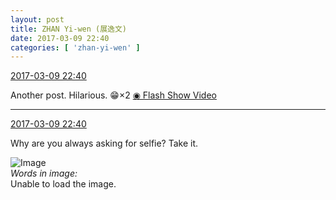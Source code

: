 ```yaml
---
layout: post
title: ZHAN Yi-wen (展逸文)
date: 2017-03-09 22:40
categories: [ 'zhan-yi-wen' ]
---
```


<div class="weibo-info">
  <a href="http://weibo.com/6108090526/Ez2J339mj">2017-03-09 22:40</a>
</div>

Another post. Hilarious. :grin:×2 [◉ Flash Show Video](http://www.miaopai.com/show/tpx3VFb-OduFy88qNtvCx1fSEhJZio2Q.htm)

<!-- more -->

---

<div class="weibo-info">
  <a href="http://weibo.com/6108090526/Ez2J339mj">2017-03-09 22:40</a>
</div>

Why are you always asking for selfie? Take it.

![Image](http://wx2.sinaimg.cn/mw690/006FmVn8ly1fdgyuvy13lj30ku112aal.jpg)  
*Words in image:*  
Unable to load the image.
